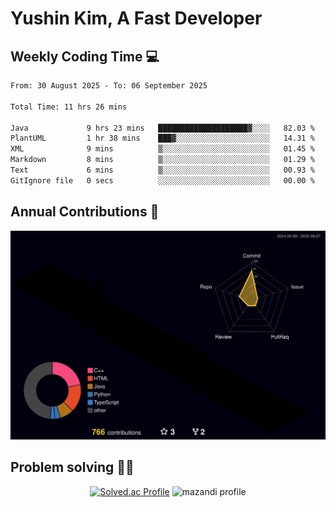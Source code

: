 # Yushin Kim, A Fast Developer

## Weekly Coding Time 💻

<!--START_SECTION:waka-->

```txt
From: 30 August 2025 - To: 06 September 2025

Total Time: 11 hrs 26 mins

Java             9 hrs 23 mins   ████████████████████▓░░░░   82.03 %
PlantUML         1 hr 38 mins    ███▓░░░░░░░░░░░░░░░░░░░░░   14.31 %
XML              9 mins          ▒░░░░░░░░░░░░░░░░░░░░░░░░   01.45 %
Markdown         8 mins          ▒░░░░░░░░░░░░░░░░░░░░░░░░   01.29 %
Text             6 mins          ▒░░░░░░░░░░░░░░░░░░░░░░░░   00.93 %
GitIgnore file   0 secs          ░░░░░░░░░░░░░░░░░░░░░░░░░   00.00 %
```

<!--END_SECTION:waka-->

## Annual Contributions 🏃

![](./profile-3d-contrib/profile-night-rainbow.svg)

## Problem solving 👨‍💻

<div align="center">

[![Solved.ac Profile](http://mazassumnida.wtf/api/v2/generate_badge?boj=kys010306)](https://solved.ac/kys010306)
![mazandi profile](http://mazandi.herokuapp.com/api?handle=kys010306&theme=dark)

</div>
